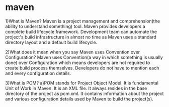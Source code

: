 # maven
1)What is Maven?
Maven is a project management and comprehension(the ability to understand something) tool. Maven provides developers a complete build lifecycle framework. Development team can automate the project's build infrastructure in almost no time as Maven uses a standard directory layout and a default build lifecycle.

2)What does it mean when you say Maven uses Convention over Configuration?
Maven uses Convention(a way in which something is usually done) over Configuration which means developers are not required to create build process themselves. Developers do not have to mention each and every configuration details.

3)What is POM?
a)POM stands for Project Object Model. It is fundamental Unit of Work in Maven. It is an XML file. It always resides in the base directory of the project as pom.xml. It contains information about the project and various configuration details used by Maven to build the project(s).


